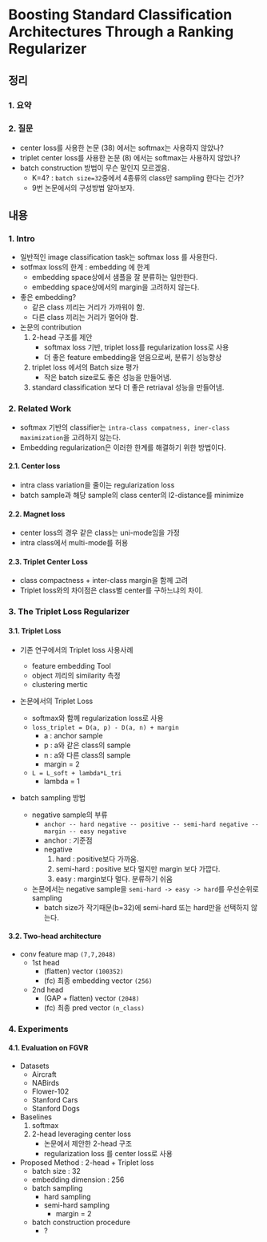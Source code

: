 # Boosting Standard Classification Architectures Through a Ranking Regularizer

## 정리

### 1. 요약

### 2. 질문

* center loss를 사용한 논문 (38) 에서는 softmax는 사용하지 않았나?
* triplet center loss를 사용한 논문 (8) 에서는 softmax는 사용하지 않았나?
* batch construction 방법이 무슨 말인지 모르겠음.
    * K=4? : ```batch size=32```중에서 4종류의 class만 sampling 한다는 건가?
    * 9번 논문에서의 구성방법 알아보자.

## 내용

### 1. Intro

* 일반적인 image classification task는 softmax loss 를 사용한다.
* sotfmax loss의 한계 : embedding 에 한계
    * embedding space상에서 샘플을 잘 분류하는 일만한다.
    * embedding space상에서의 margin을 고려하지 않는다.
* 좋은 embedding?
    * 같은 class 끼리는 거리가 가까워야 함.
    * 다른 class 끼리는 거리가 멀어야 함.
* 논문의 contribution
    1) 2-head 구조를 제안
        * softmax loss 기반, triplet loss를 regularization loss로 사용
        * 더 좋은 feature embedding을 얻음으로써, 분류기 성능향상
    2) triplet loss 에서의 Batch size 평가
        * 작은 batch size로도 좋은 성능을 만들어냄.
    3) standard classification 보다 더 좋은 retriaval 성능을 만들어냄.

### 2. Related Work

* softmax 기반의 classifier는 ```intra-class compatness, iner-class maximization```을 고려하지 않는다.
* Embedding regularization은 이러한 한계를 해결하기 위한 방법이다.

#### 2.1. Center loss

* intra class variation을 줄이는 regularization loss
* batch sample과 해당 sample의 class center의 l2-distance를 minimize

#### 2.2. Magnet loss

* center loss의 경우 같은 class는 uni-mode임을 가정
* intra class에서 multi-mode를 허용

#### 2.3. Triplet Center Loss

* class compactness + inter-class margin을 함께 고려
* Triplet loss와의 차이점은 class별 center를 구하느냐의 차이.

### 3. The Triplet Loss Regularizer

#### 3.1. Triplet Loss

* 기존 연구에서의 Triplet loss 사용사례
    * feature embedding Tool
    * object 끼리의 similarity 측정
    * clustering mertic
* 논문에서의 Triplet Loss
    * softmax와 함께 regularization loss로 사용
    * ```loss_triplet = D(a, p) - D(a, n) + margin```
        * a : anchor sample
        * p : a와 같은 class의 sample
        * n : a와 다른 class의 sample
        * margin = 2
    * ```L = L_soft + lambda*L_tri ```
        * lambda = 1

* batch sampling 방법
    * negative sample의 부류
        * ```anchor -- hard negative -- positive -- semi-hard negative -- margin -- easy negative```
        * anchor : 기준점
        * negative
            1) hard : positive보다 가까움.
            2) semi-hard : positive 보다 멀지만 margin 보다 가깝다.
            3) easy : margin보다 멀다. 분류하기 쉬움
    * 논문에서는 negative sample을 ```semi-hard -> easy -> hard```를 우선순위로 sampling
        * batch size가 작기때문(b=32)에 semi-hard 또는 hard만을 선택하지 않는다.

#### 3.2. Two-head architecture

* conv feature map ```(7,7,2048)```
    * 1st head
        * (flatten) vector ```(100352)```
        * (fc) 최종 embedding vector ```(256)```
    * 2nd head
        * (GAP + flatten) vector ```(2048)```
        * (fc) 최종 pred vector ```(n_class)```

### 4. Experiments

#### 4.1. Evaluation on FGVR

* Datasets
    * Aircraft
    * NABirds
    * Flower-102
    * Stanford Cars 
    * Stanford Dogs
* Baselines
    1) softmax
    2) 2-head leveraging center loss
        * 논문에서 제안한 2-head 구조
        * regularization loss 를 center loss로 사용
* Proposed Method : 2-head + Triplet loss
    * batch size : 32
    * embedding dimension : 256
    * batch sampling
        * hard sampling
        * semi-hard sampling
            * margin = 2
    * batch construction procedure
        * ?



